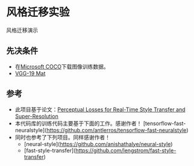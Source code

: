 # 风格迁移实验

风格迁移演示

## 先决条件

- 在[Microsoft COCO](http://cocodataset.org])下载图像训练数据。 
- [VGG-19 Mat](http://www.vlfeat.org/matconvnet/pretrained/)

## 参考

- 此项目基于论文：[Perceptual Losses for Real-Time Style Transfer and Super-Resolution](https://arxiv.org/abs/1603.08155)
- 本代码库的训练代码主要基于下面的工作。感谢作者！ \[tensorflow-fast-neuralstyle\](https://github.com/antlerros/tensorflow-fast-neuralstyle)
- 同时也参考了下列项目。同样感谢作者！ 
    - \[neural-style\](https://github.com/anishathalye/neural-style)
    - \[fast-style-transfer\](https://github.com/lengstrom/fast-style-transfer)